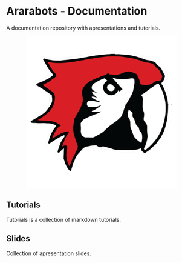 # Ararabots - Documentation
A documentation repository with apresentations and tutorials.

<div align="center">
    <img src=assets/logo_ararabots/logo-arara-vermelha-borda-branca.png width="400"/>
</div>

## Tutorials
Tutorials is a collection of markdown tutorials.

## Slides
Collection of apresentation slides.
